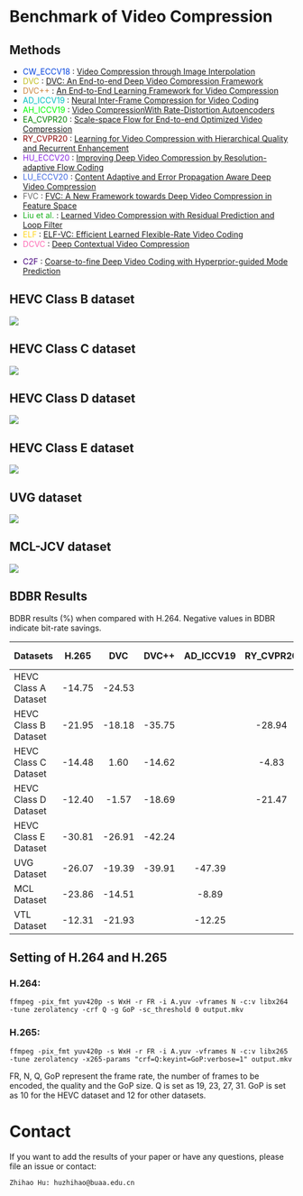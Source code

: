 # Benchmark of Video Compression


## Methods
- <font color="#0343df">CW_ECCV18</font> : [Video Compression through Image Interpolation](https://arxiv.org/abs/1804.06919)
- <font color="#c2bd1c">DVC</font> : [DVC: An End-to-end Deep Video Compression Framework](https://arxiv.org/abs/1812.00101)
- <font color="#CD853F">DVC++</font> : [An End-to-End Learning Framework for Video Compression](https://ieeexplore.ieee.org/document/9072487)
- <font color="#00bfbf">AD_ICCV19</font> : [Neural Inter-Frame Compression for Video Coding](https://openaccess.thecvf.com/content_ICCV_2019/papers/Djelouah_Neural_Inter-Frame_Compression_for_Video_Coding_ICCV_2019_paper.pdf)
- <font color="#00FF00">AH_ICCV19</font> : [Video CompressionWith Rate-Distortion Autoencoders](https://arxiv.org/abs/1908.05717v2)
- <font color="#008000">EA_CVPR20</font> : [Scale-space Flow for End-to-end Optimized Video Compression](https://openaccess.thecvf.com/content_CVPR_2020/papers/Agustsson_Scale-Space_Flow_for_End-to-End_Optimized_Video_Compression_CVPR_2020_paper.pdf)
- <font color="#8B0000">RY_CVPR20</font> : [Learning for Video Compression with Hierarchical Quality and Recurrent Enhancement](https://arxiv.org/pdf/2003.01966.pdf)
- <font color="#8A2BE2">HU_ECCV20</font> : [Improving Deep Video Compression by Resolution-adaptive Flow Coding](http://www.ecva.net/papers/eccv_2020/papers_ECCV/papers/123470188.pdf)
- <font color="#4169E1">LU_ECCV20</font> : [Content Adaptive and Error Propagation Aware Deep Video Compression](https://arxiv.org/pdf/2003.11282.pdf)
- <font color="#696969">FVC</font> : [FVC: A New Framework towards Deep Video Compression in Feature Space](https://arxiv.org/pdf/2105.09600.pdf)
- <font color="#15b01a">Liu et al.</font> : [Learned Video Compression with Residual Prediction and Loop Filter](https://arxiv.org/pdf/2108.08551.pdf)
- <font color="#FFD61C">ELF</font> : [ELF-VC: Efficient Learned Flexible-Rate Video Coding](https://openaccess.thecvf.com/content/ICCV2021/papers/Rippel_ELF-VC_Efficient_Learned_Flexible-Rate_Video_Coding_ICCV_2021_paper.pdf)
- <font color="#FF6BB3">DCVC</font> : [Deep Contextual Video Compression](https://proceedings.nips.cc/paper/2021/file/96b250a90d3cf0868c83f8c965142d2a-Paper.pdf)
<!-- - <font color="#ff8c0f">M-LVC</font> : [M-LVC: Multiple Frames Prediction for Learned Video Compression](https://arxiv.org/abs/2004.10290) (questionable) -->
- <font color="#46007E">C2F</font> : [Coarse-to-fine Deep Video Coding with Hyperprior-guided Mode Prediction](https://openaccess.thecvf.com/content/CVPR2022/papers/Hu_Coarse-To-Fine_Deep_Video_Coding_With_Hyperprior-Guided_Mode_Prediction_CVPR_2022_paper.pdf)


<!-- ## HEVC Class A dataset -->
<!-- ![](HEVCresults/HEVCClass_A_psnr.png)![](HEVCresults/HEVCClass_A_msssim.png) -->
<!-- ![](HEVCresults/HEVCClass_A.png) -->
## HEVC Class B dataset
<!-- ![](HEVCresults/HEVCClass_B_psnr.png)![](HEVCresults/HEVCClass_B_msssim.png) -->
![](HEVCresults/HEVCClass_B.png)
## HEVC Class C dataset
<!-- ![](HEVCresults/HEVCClass_C_psnr.png)![](HEVCresults/HEVCClass_C_msssim.png) -->
![](HEVCresults/HEVCClass_C.png)
## HEVC Class D dataset
<!-- ![](HEVCresults/HEVCClass_D_psnr.png)![](HEVCresults/HEVCClass_D_msssim.png) -->
![](HEVCresults/HEVCClass_D.png)
## HEVC Class E dataset
<!-- ![](HEVCresults/HEVCClass_E_psnr.png)![](HEVCresults/HEVCClass_E_msssim.png) -->
![](HEVCresults/HEVCClass_E.png)
## UVG dataset
<!-- ![](UVGresults/UVG_psnr.png)![](UVGresults/UVG_msssim.png) -->
![](UVGresults/UVG.png)
## MCL-JCV dataset
<!-- ![](MCLresults/MCL_psnr.png)![](MCLresults/MCL_msssim.png) -->
![](MCLresults/MCL.png)
<!-- ## VTL dataset -->
<!-- ![](VTLresults/VTL_psnr.png)![](VTLresults/VTL_msssim.png) -->
<!-- ![](VTLresults/VTL.png) -->

## BDBR Results

BDBR results (%) when compared with H.264. Negative values in BDBR indicate bit-rate savings.

| Datasets             | H.265  | DVC    | DVC++  | AD_ICCV19 | RY_CVPR20 | EA_CVPR20 | Liu et al. | LU_ECCV20 | HU_ECCV20 | FVC    | ELF    | DCVC   |
|:-----------------    | :----: | :----: | :----: | :-------: | :-------: | :-------: | :--------: | :-------: | :-------: | :----: | :----: | :----: |
| HEVC Class A Dataset | -14.75 | -24.53 |        |           |           |           |            |           | -32.32    | -38.62 |        |        |
| HEVC Class B Dataset | -21.95 | -18.18 | -35.75 |           |  -28.94   |           |   -51.59   |  -33.55   | -33.49    | -39.72 |        | -51.97 |
| HEVC Class C Dataset | -14.48 |  1.60  | -14.62 |           |  -4.83    |           |   -30.95   |  -17.70   | -14.30    | -26.40 |        | -28.98 |
| HEVC Class D Dataset | -12.40 | -1.57  | -18.69 |           |  -21.47   |           |   -41.48   |  -19.35   | -15.13    | -28.31 |        | -36.49 |
| HEVC Class E Dataset | -30.81 | -26.91 | -42.24 |           |           |           |   -67.83   |  -36.85   | -44.60    | -42.16 |        | -42.25 |
| UVG Dataset          | -26.07 | -19.39 | -39.91 |  -47.39   |           |  -32.40   |   -48.12   |  -30.52   | -35.76    | -46.28 | -57.05 | -48.21 |
| MCL Dataset          | -23.86 | -14.51 |        |  -8.89    |           |  -24.74   |   -37.12   |  -20.62   | -35.01    | -40.52 | -47.77 | -43.22 |
| VTL Dataset          | -12.31 | -21.93 |        |  -12.25   |           |           |   -46.58   |  -27.06   | -30.04    | -36.53 |        |        |


## Setting of H.264 and H.265

### H.264:
```
ffmpeg -pix_fmt yuv420p -s WxH -r FR -i A.yuv -vframes N -c:v libx264 -tune zerolatency -crf Q -g GoP -sc_threshold 0 output.mkv
```

### H.265:

```
ffmpeg -pix_fmt yuv420p -s WxH -r FR -i A.yuv -vframes N -c:v libx265 -tune zerolatency -x265-params "crf=Q:keyint=GoP:verbose=1" output.mkv
```


FR, N, Q, GoP represent the frame rate, the number of frames to be encoded, the quality and the GoP size. Q is set as 19, 23, 27, 31. GoP is set as 10 for the HEVC dataset and 12 for other datasets.

# Contact

If you want to add the results of your paper or have any questions, please file an issue or contact:

    Zhihao Hu: huzhihao@buaa.edu.cn